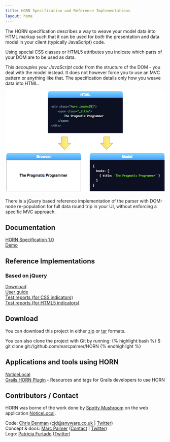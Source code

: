 ```yaml
---
title: HORN Specification and Reference Implementations
layout: home
---
```


The HORN specification describes a way to weave your model data into HTML markup
such that it can be used for _both_ the presentation and data model in your
client (typically JavaScript) code.

Using special CSS classes or HTML5 attributes you indicate which parts of your
DOM are to be used as data.

This *decouples your JavaScript code* from the structure of the DOM - you deal
with the model instead. It does not however force you to use an MVC pattern or
anything like that. The specification details only how you weave data into HTML.

<img class="diagram" src="/images/horn_diagram.png" width="526" height="323"/>

There is a jQuery based reference implementation of the parser with DOM-node
re-population for full data round trip in your UI, without enforcing a
specific MVC approach.

## Documentation

[HORN Specification 1.0](horn/spec/horn-specification-1.0.html)  
[Demo](horn/example/example.html)  

## Reference Implementations

### Based on jQuery

[Download](https://github.com/marcpalmer/HORN/tree/master/reference-implementations/jquery)  
[User guide](horn/reference-implementations/jquery/manual.html)  
[Test reports (for CSS indicators)](horn/reference-implementations/jquery/test/test-css.html)  
[Test reports (for HTML5 indicators)](horn/reference-implementations/jquery/test/test-html5.html)

## Download

You can download this project in either [zip](http://github.com/marcpalmer/HORN/zipball/master) or [tar](http://github.com/marcpalmer/HORN/tarball/master) formats.

You can also clone the project with Git by running:
{% highlight bash %}
$ git clone git://github.com/marcpalmer/HORN
{% endhighlight %}

## Applications and tools using HORN

[NoticeLocal](http://noticelocal.com)  
[Grails HORN Plugin](http://grails.org/plugin/horn]) - Resources and tags for Grails developers to use HORN

## Contributors / Contact

HORN was borne of the work done by [Spotty Mushroom](http://spottymushroom.com) on the web application [NoticeLocal](http://noticelocal.com).

Code: [Chris Denman](http://github.com/wangjammer7) (cjd@anyware.co.uk | [Twitter](http://twitter.com/wangjammer7))  
Concept &amp; docs: [Marc Palmer](http://github.com/marcpalmer) ([Contact](http://www.anyware.co.uk/marc) | [Twitter](http://twitter.com/wangjammer5))  
Logo: [Patricia Furtado](http://patriciafurtado.net) ([Twitter](http://twitter.com/patriciafurtado))

